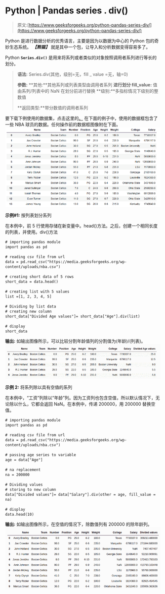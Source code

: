 # Python | Pandas series . div()

> 原文:[https://www.geeksforgeeks.org/python-pandas-series-div/](https://www.geeksforgeeks.org/python-pandas-series-div/)

Python 是进行数据分析的优秀语言，主要是因为以数据为中心的 Python 包的奇妙生态系统。 ***【熊猫】*** 就是其中一个包，让导入和分析数据变得容易多了。

Python **`Series.div()`** 是用来将系列或者类似的对象按照调用者系列进行等长的划分。

> **语法:** Series.div(其他，级别=无，fill _ value =无，轴=0)
> 
> **参数:**
> **其他:**其他系列或列表类型由调用者系列
> **进行划分 fill_value:** 值由系列/列表中的 NaN 在划分前进行替换
> **级别:**多指标情况下级别的整数值
> 
> **返回类型:**带分数值的调用者系列

要下载下例使用的数据集，点击这里的[。](https://media.geeksforgeeks.org/wp-content/uploads/nba.csv)
在下面的例子中，使用的数据框包含了一些 NBA 球员的数据。任何操作前的数据框图像附在下面。
![](img/793ad040c852f46d3cbfdaf19ee388c2.png)

**示例#1:** 按列表划分系列

在本例中，前 5 行使用存储在新变量中。head()方法。之后，创建一个相同长度的列表，并使用。div()方法

```
# importing pandas module 
import pandas as pd

# reading csv file from url 
data = pd.read_csv("https://media.geeksforgeeks.org/wp-content/uploads/nba.csv")

# creating short data of 5 rows
short_data = data.head()

# creating list with 5 values
list =[1, 2, 3, 4, 5]

# Dividing by list data
# creating new column
short_data["Divided Age values"]= short_data["Age"].div(list)

# display
short_data
```

**输出:**
如输出图像所示，可以比较分割年龄值列的分割值为(年龄)/(列表)。
![](img/255952ffcf48ef4490e33dbbbc7f4884.png)

**示例 2:** 将系列除以具有空值的系列

在本例中，“工资”列除以“年龄”列。因为工资列也包含空值，所以默认情况下，无论除以什么，它都会返回 NaN。在本例中，传递 200000，用 200000 替换空值。

```
# importing pandas module 
import pandas as pd

# reading csv file from url 
data = pd.read_csv("https://media.geeksforgeeks.org/wp-content/uploads/nba.csv")

# passing age series to variable
age = data["Age"]

# na replacement
na = 200000

# Dividing values
# storing to new column
data["Divided values"]= data["Salary"].div(other = age, fill_value = na)

# display
data.head(10)
```

**输出:**
如输出图像所示，在空值的情况下，除数值列有 200000 的除年龄列。
![](img/becd9e5360fdee7bcb9929c4ad0e5e79.png)